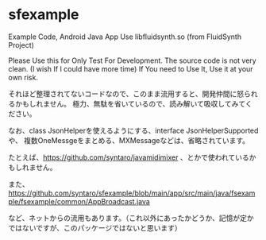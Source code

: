 # sfexample
Example Code, Android Java App Use libfluidsynth.so (from FluidSynth Project)

Please Use this for Only Test For Development.
The source code is not very clean. (I wish If I could have more time)
If You need to Use It, Use it at your own risk.

それほど整理されてないコードなので、このまま流用すると、開発仲間に怒られるかもしれません。
極力、無駄を省いているので、読み解いて吸収してみてください。

なお、class JsonHelperを使えるようにする、interface JsonHelperSupportedや、
複数OneMessgeをまとめる、MXMessageなどは、省略されています。

たとえば、https://github.com/syntaro/javamidimixer 、とかで使われているかもしれません。

また、
https://github.com/syntaro/sfexample/blob/main/app/src/main/java/fsexample/fsexample/common/AppBroadcast.java

など、ネットからの流用もあります。（これ以外にあったかどうか、記憶が定かではないですが、このパッケージではないと思います）
